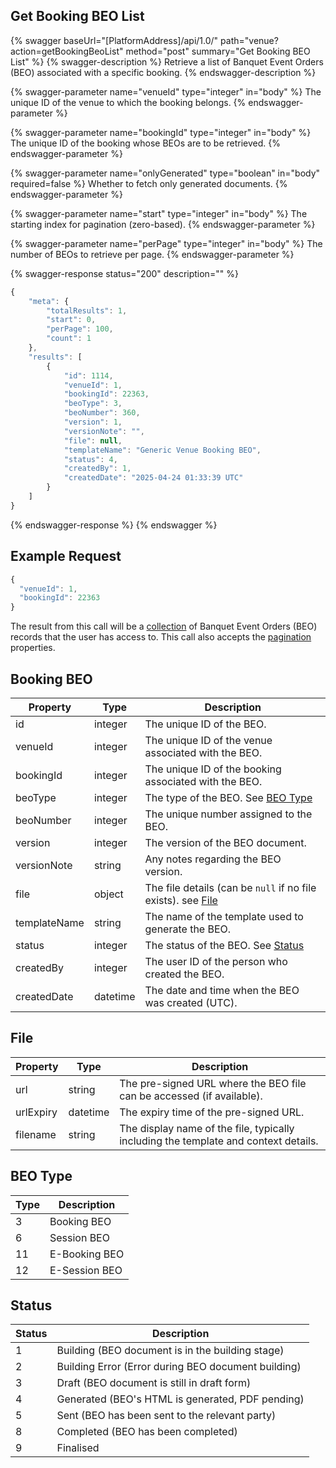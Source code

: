 
## Get Booking BEO List

{% swagger baseUrl="[PlatformAddress]/api/1.0/" path="venue?action=getBookingBeoList" method="post" summary="Get Booking BEO List" %}
{% swagger-description %}
Retrieve a list of Banquet Event Orders (BEO) associated with a specific booking.
{% endswagger-description %}

{% swagger-parameter name="venueId" type="integer" in="body" %}
The unique ID of the venue to which the booking belongs.
{% endswagger-parameter %}

{% swagger-parameter name="bookingId" type="integer" in="body" %}
The unique ID of the booking whose BEOs are to be retrieved.
{% endswagger-parameter %}

{% swagger-parameter name="onlyGenerated" type="boolean" in="body" required=false %}
Whether to fetch only generated documents.
{% endswagger-parameter %}

{% swagger-parameter name="start" type="integer" in="body" %}
The starting index for pagination (zero-based).
{% endswagger-parameter %}

{% swagger-parameter name="perPage" type="integer" in="body" %}
The number of BEOs to retrieve per page.
{% endswagger-parameter %}

{% swagger-response status="200" description="" %}
```javascript
{
    "meta": {
        "totalResults": 1,
        "start": 0,
        "perPage": 100,
        "count": 1
    },
    "results": [
        {
            "id": 1114,
            "venueId": 1,
            "bookingId": 22363,
            "beoType": 3,
            "beoNumber": 360,
            "version": 1,
            "versionNote": "",
            "file": null,
            "templateName": "Generic Venue Booking BEO",
            "status": 4,
            "createdBy": 1,
            "createdDate": "2025-04-24 01:33:39 UTC"
        }
    ]
}
```
{% endswagger-response %}
{% endswagger %}

## Example Request

```javascript
{
  "venueId": 1,
  "bookingId": 22363
}
```

The result from this call will be a [collection](../../getting-started/interpreting-the-response/collections.md) of Banquet Event Orders (BEO) records that the user has access to. This call also accepts the [pagination](../../getting-started/interpreting-the-response/pagination.md) properties.

## Booking BEO

| Property      | Type     | Description                                                                                       |
| ------------- | -------- | ------------------------------------------------------------------------------------------------- |
| id            | integer  | The unique ID of the BEO.                                                                          |
| venueId       | integer  | The unique ID of the venue associated with the BEO.                                                |
| bookingId     | integer  | The unique ID of the booking associated with the BEO.                                              |
| beoType       | integer  | The type of the BEO. See [BEO Type](get-booking-beo-list.md#beo-type)                             |
| beoNumber     | integer  | The unique number assigned to the BEO.                                                             |
| version       | integer  | The version of the BEO document.                                                                   |
| versionNote   | string   | Any notes regarding the BEO version.                                                              |
| file          | object   | The file details (can be `null` if no file exists). see [File](get-booking-beo-list.md#file)       |
| templateName  | string   | The name of the template used to generate the BEO.                                                 |
| status        | integer  | The status of the BEO. See [Status](get-booking-beo-list.md#status)                               |
| createdBy     | integer  | The user ID of the person who created the BEO.                                                     |
| createdDate   | datetime | The date and time when the BEO was created (UTC).                                                  |

## File

| Property      | Type     | Description                                                                                       |
| ------------- | -------- | ------------------------------------------------------------------------------------------------- |
| url           | string   | The pre-signed URL where the BEO file can be accessed (if available).                             |
| urlExpiry     | datetime | The expiry time of the pre-signed URL.                                                            |
| filename      | string   | The display name of the file, typically including the template and context details.               |

## BEO Type

| Type | Description                                       |
| ---- | ------------------------------------------------- |
| 3    | Booking BEO                      |
| 6    | Session BEO                             |
| 11   | E-Booking BEO                              |
| 12   | E-Session BEO

## Status

| Status | Description                                           |
| ------ | ----------------------------------------------------- |
| 1      | Building (BEO document is in the building stage)      |
| 2      | Building Error (Error during BEO document building)   |
| 3      | Draft (BEO document is still in draft form)           |
| 4      | Generated (BEO's HTML is generated, PDF pending)      |
| 5      | Sent (BEO has been sent to the relevant party)        |
| 8      | Completed (BEO has been completed)                    |
| 9      | Finalised                                             |